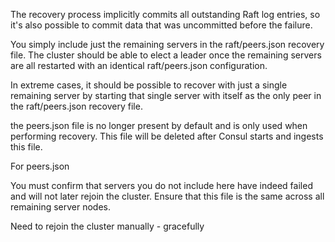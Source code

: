 The recovery process implicitly commits all outstanding Raft log entries, so it's also possible to commit data that was uncommitted before the failure.

You simply include just the remaining servers in the raft/peers.json recovery file. The cluster should be able to elect a leader once the remaining servers are all restarted with an identical raft/peers.json configuration.

In extreme cases, it should be possible to recover with just a single remaining server by starting that single server with itself as the only peer in the raft/peers.json recovery file.

the peers.json file is no longer present by default and is only used when performing recovery. This file will be deleted after Consul starts and ingests this file.

For peers.json

You must confirm that servers you do not include here have indeed failed and will not later rejoin the cluster. Ensure that this file is the same across all remaining server nodes.

Need to rejoin the cluster manually - gracefully
